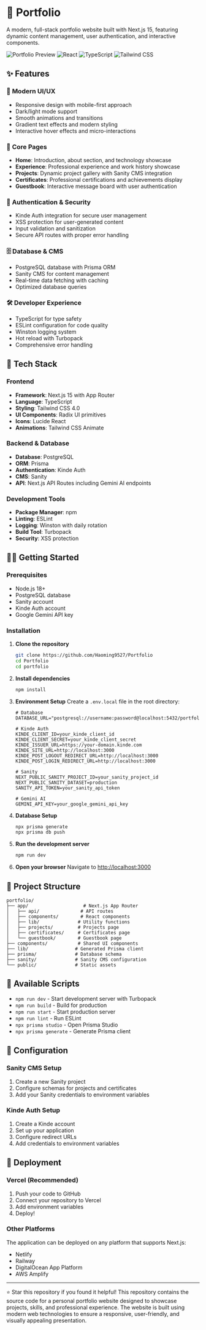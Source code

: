 # 🚀 Portfolio

A modern, full-stack portfolio website built with Next.js 15, featuring dynamic content management, user authentication, and interactive components.

![Portfolio Preview](https://img.shields.io/badge/Next.js-15.5.0-black?style=for-the-badge&logo=next.js)
![React](https://img.shields.io/badge/React-19.1.0-blue?style=for-the-badge&logo=react)
![TypeScript](https://img.shields.io/badge/TypeScript-5.0-blue?style=for-the-badge&logo=typescript)
![Tailwind CSS](https://img.shields.io/badge/Tailwind_CSS-4.0-38B2AC?style=for-the-badge&logo=tailwind-css)

## ✨ Features

### 🎨 **Modern UI/UX**
- Responsive design with mobile-first approach
- Dark/light mode support
- Smooth animations and transitions
- Gradient text effects and modern styling
- Interactive hover effects and micro-interactions

### 📱 **Core Pages**
- **Home**: Introduction, about section, and technology showcase
- **Experience**: Professional experience and work history showcase
- **Projects**: Dynamic project gallery with Sanity CMS integration
- **Certificates**: Professional certifications and achievements display
- **Guestbook**: Interactive message board with user authentication

### 🔐 **Authentication & Security**
- Kinde Auth integration for secure user management
- XSS protection for user-generated content
- Input validation and sanitization
- Secure API routes with proper error handling

### 🗄️ **Database & CMS**
- PostgreSQL database with Prisma ORM
- Sanity CMS for content management
- Real-time data fetching with caching
- Optimized database queries

### 🛠️ **Developer Experience**
- TypeScript for type safety
- ESLint configuration for code quality
- Winston logging system
- Hot reload with Turbopack
- Comprehensive error handling

## 🚀 Tech Stack

### Frontend
- **Framework**: Next.js 15 with App Router
- **Language**: TypeScript
- **Styling**: Tailwind CSS 4.0
- **UI Components**: Radix UI primitives
- **Icons**: Lucide React
- **Animations**: Tailwind CSS Animate

### Backend & Database
- **Database**: PostgreSQL
- **ORM**: Prisma
- **Authentication**: Kinde Auth
- **CMS**: Sanity
- **API**: Next.js API Routes including Gemini AI endpoints

### Development Tools
- **Package Manager**: npm
- **Linting**: ESLint
- **Logging**: Winston with daily rotation
- **Build Tool**: Turbopack
- **Security**: XSS protection

## 🏃‍♂️ Getting Started

### Prerequisites
- Node.js 18+ 
- PostgreSQL database
- Sanity account
- Kinde Auth account
- Google Gemini API key

### Installation

1. **Clone the repository**
   ```bash
   git clone https://github.com/Haoming9527/Portfolio
   cd Portfolio
   cd portfolio
   ```

2. **Install dependencies**
   ```bash
   npm install
   ```

3. **Environment Setup**
   Create a `.env.local` file in the root directory:
   ```env
   # Database
   DATABASE_URL="postgresql://username:password@localhost:5432/portfolio"
   
   # Kinde Auth
   KINDE_CLIENT_ID=your_kinde_client_id
   KINDE_CLIENT_SECRET=your_kinde_client_secret
   KINDE_ISSUER_URL=https://your-domain.kinde.com
   KINDE_SITE_URL=http://localhost:3000
   KINDE_POST_LOGOUT_REDIRECT_URL=http://localhost:3000
   KINDE_POST_LOGIN_REDIRECT_URL=http://localhost:3000
   
   # Sanity
   NEXT_PUBLIC_SANITY_PROJECT_ID=your_sanity_project_id
   NEXT_PUBLIC_SANITY_DATASET=production
   SANITY_API_TOKEN=your_sanity_api_token

   # Gemini AI
   GEMINI_API_KEY=your_google_gemini_api_key
   ```

4. **Database Setup**
   ```bash
   npx prisma generate
   npx prisma db push
   ```

5. **Run the development server**
   ```bash
   npm run dev
   ```

6. **Open your browser**
   Navigate to [http://localhost:3000](http://localhost:3000)

## 📁 Project Structure

```
portfolio/
├── app/                    # Next.js App Router
│   ├── api/               # API routes
│   ├── components/        # React components
│   ├── lib/              # Utility functions
│   ├── projects/         # Projects page
│   ├── certificates/     # Certificates page
│   └── guestbook/        # Guestbook page
├── components/           # Shared UI components
├── lib/                 # Generated Prisma client
├── prisma/              # Database schema
├── sanity/              # Sanity CMS configuration
└── public/              # Static assets
```

## 🎯 Available Scripts

- `npm run dev` - Start development server with Turbopack
- `npm run build` - Build for production
- `npm run start` - Start production server
- `npm run lint` - Run ESLint
- `npx prisma studio` - Open Prisma Studio
- `npx prisma generate` - Generate Prisma client

## 🔧 Configuration

### Sanity CMS Setup
1. Create a new Sanity project
2. Configure schemas for projects and certificates
3. Add your Sanity credentials to environment variables

### Kinde Auth Setup
1. Create a Kinde account
2. Set up your application
3. Configure redirect URLs
4. Add credentials to environment variables

## 🚀 Deployment

### Vercel (Recommended)
1. Push your code to GitHub
2. Connect your repository to Vercel
3. Add environment variables
4. Deploy!

### Other Platforms
The application can be deployed on any platform that supports Next.js:
- Netlify
- Railway
- DigitalOcean App Platform
- AWS Amplify



---

⭐ Star this repository if you found it helpful!
This repository contains the source code for a personal portfolio website designed to showcase projects, skills, and professional experience. The website is built using modern web technologies to ensure a responsive, user-friendly, and visually appealing presentation.
